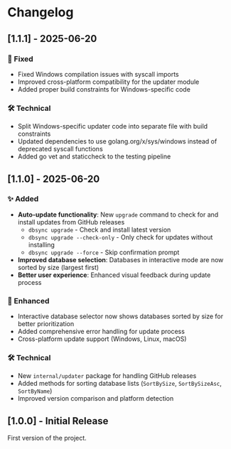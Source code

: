 # Changelog

## [1.1.1] - 2025-06-20

### 🔧 Fixed
- Fixed Windows compilation issues with syscall imports
- Improved cross-platform compatibility for the updater module
- Added proper build constraints for Windows-specific code

### 🛠️ Technical
- Split Windows-specific updater code into separate file with build constraints
- Updated dependencies to use golang.org/x/sys/windows instead of deprecated syscall functions
- Added go vet and staticcheck to the testing pipeline

## [1.1.0] - 2025-06-20

### ✨ Added
- **Auto-update functionality**: New `upgrade` command to check for and install updates from GitHub releases
  - `dbsync upgrade` - Check and install latest version
  - `dbsync upgrade --check-only` - Only check for updates without installing
  - `dbsync upgrade --force` - Skip confirmation prompt
- **Improved database selection**: Databases in interactive mode are now sorted by size (largest first)
- **Better user experience**: Enhanced visual feedback during update process

### 🔧 Enhanced
- Interactive database selector now shows databases sorted by size for better prioritization
- Added comprehensive error handling for update process
- Cross-platform update support (Windows, Linux, macOS)

### 🛠️ Technical
- New `internal/updater` package for handling GitHub releases
- Added methods for sorting database lists (`SortBySize`, `SortBySizeAsc`, `SortByName`)
- Improved version comparison and platform detection

## [1.0.0] - Initial Release

First version of the project.
